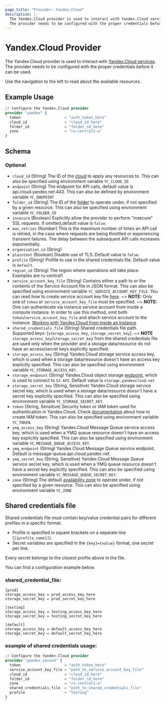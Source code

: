 ```yaml
---
page_title: "Provider: Yandex.Cloud"
description: |-
  The Yandex.Cloud provider is used to interact with Yandex.Cloud services.
  The provider needs to be configured with the proper credentials before it can be used.
---
```


# Yandex.Cloud Provider

The Yandex.Cloud provider is used to interact with [Yandex.Cloud services](https://cloud.yandex.com/). The provider needs to be configured with the proper credentials before it can be used.

Use the navigation to the left to read about the available resources.

## Example Usage

```terraform
// Configure the Yandex.Cloud provider
provider "yandex" {
  token                    = "auth_token_here"
  cloud_id                 = "cloud_id_here"
  folder_id                = "folder_id_here"
  zone                     = "ru-central1-a"
}
```

<!-- schema generated by tfplugindocs -->
## Schema

### Optional

- `cloud_id` (String) The ID of the [cloud](https://cloud.yandex.com/docs/resource-manager/concepts/resources-hierarchy#cloud) to apply any resources to.
This can also be specified using environment variable `YC_CLOUD_ID`
- `endpoint` (String) The endpoint for API calls, default value is api.cloud.yandex.net:443.
This can also be defined by environment variable `YC_ENDPOINT`
- `folder_id` (String) The ID of the [folder](https://cloud.yandex.com/docs/resource-manager/concepts/resources-hierarchy#folder) to operate under, if not specified by a given resource.
This can also be specified using environment variable `YC_FOLDER_ID`
- `insecure` (Boolean) Explicitly allow the provider to perform "insecure" SSL requests. If omitted,default value is `false`.
- `max_retries` (Number) This is the maximum number of times an API call is retried, in the case where requests are being throttled or experiencing transient failures. The delay between the subsequent API calls increases exponentially.
- `organization_id` (String)
- `plaintext` (Boolean) Disable use of TLS. Default value is `false`.
- `profile` (String) Profile to use in the shared credentials file. Default value is `default`.
- `region_id` (String) The region where operations will take place. Examples
are ru-central1
- `service_account_key_file` (String) Contains either a path to or the contents of the Service Account file in JSON format.
This can also be specified using environment variable `YC_SERVICE_ACCOUNT_KEY_FILE`. You can read how to create service account key file [here](https://cloud.yandex.com/docs/iam/operations/iam-token/create-for-sa#keys-create).
~> **NOTE:** Only one of `token` or `service_account_key_file` must be specified.
~> **NOTE:** One can authenticate via instance service account from inside a compute instance. In order to use this method, omit both `token`/`service_account_key_file` and attach service account to the instance. [Working with Yandex.Cloud from inside an instance](https://cloud.yandex.com/docs/compute/operations/vm-connect/auth-inside-vm)
- `shared_credentials_file` (String) Shared credentials file path. Supported keys: [`storage_access_key`, `storage_secret_key`].
~> **NOTE** `storage_access_key`/`storage_secret_key` from the shared credentials file are used only when the provider and a storage data/resource do not have an access/secret keys explicitly specified.
- `storage_access_key` (String) Yandex.Cloud storage service access key, which is used when a storage data/resource doesn't have an access key explicitly specified. 
This can also be specified using environment variable `YC_STORAGE_ACCESS_KEY`.
- `storage_endpoint` (String) Yandex.Cloud object storage [endpoint](https://cloud.yandex.com/en-ru/docs/storage/s3/#request-url), which is used to connect to `S3 API`. Default value is `storage.yandexcloud.net`
- `storage_secret_key` (String, Sensitive) Yandex.Cloud storage service secret key, which is used when a storage data/resource doesn't have a secret key explicitly specified.
This can also be specified using environment variable `YC_STORAGE_SECRET_KEY`.
- `token` (String, Sensitive) Security token or IAM token used for authentication in Yandex.Cloud.
Check [documentation](https://cloud.yandex.com/docs/iam/operations/iam-token/create) about how to create IAM token. This can also be specified using environment variable `YC_TOKEN`.
- `ymq_access_key` (String) Yandex.Cloud Message Queue service access key, which is used when a YMQ queue resource doesn't have an access key explicitly specified.
  This can also be specified using environment variable `YC_MESSAGE_QUEUE_ACCESS_KEY`.
- `ymq_endpoint` (String) Yandex.Cloud Message Queue service endpoint. Default is 
message-queue.api.cloud.yandex.net
- `ymq_secret_key` (String, Sensitive) Yandex.Cloud Message Queue service secret key, which is used when a YMQ queue resource doesn't have a secret key explicitly specified.
This can also be specified using environment variable `YC_MESSAGE_QUEUE_SECRET_KEY`.
- `zone` (String) The default [availability zone](https://cloud.yandex.com/docs/overview/concepts/geo-scope) to operate under, if not specified by a given resource.
This can also be specified using environment variable `YC_ZONE`



## Shared credentials file

Shared credentials file must contain key/value credential pairs for different profiles in a specific format.

* Profile is specified in square brackets on a separate line (`[{profile_name}]`).
* Secret variables are specified in the `{key}={value}` format, one secret per line.

Every secret belongs to the closest profile above in the file.

You can find a configuration example below.

### shared_credential_file:

```
[prod]
storage_access_key = prod_access_key_here
storage_secret_key = prod_secret_key_here

[testing]
storage_access_key = testing_access_key_here
storage_secret_key = testing_secret_key_here

[default]
storage_access_key = default_access_key_here
storage_secret_key = default_secret_key_here
```

### example of shared credentials usage:

```terraform
// Configure the Yandex.Cloud provider
provider "yandex_second" {
  token                    = "auth_token_here"
  service_account_key_file = "path_to_service_account_key_file"
  cloud_id                 = "cloud_id_here"
  folder_id                = "folder_id_here"
  zone                     = "ru-central1-a"
  shared_credentials_file  = "path_to_shared_credentials_file"
  profile                  = "testing"
}
```
